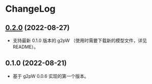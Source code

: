 # ChangeLog

## [0.2.0] (2022-08-27)

* 支持最新 0.1.0 版本的 g2pW （使用时需要下载新的模型文件，详见 README）。


## 0.1.0 (2022-08-21)

* 基于 g2pW 0.0.6 实现的第一个版本。

[0.2.0]: https://github.com/mozillazg/pypinyin-g2pW/compare/v0.1.0...v0.2.0
